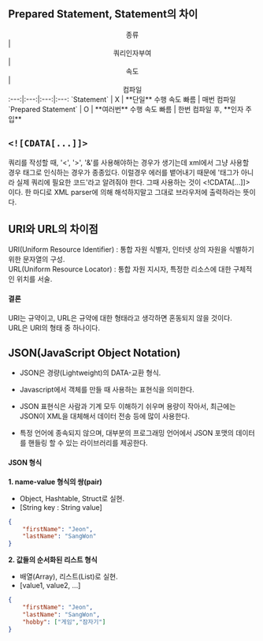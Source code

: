## Prepared Statement, Statement의 차이
<center>종류</center> | <center>쿼리인자부여</center> | <center>속도</center> | <center>컴파일</center>
:---:|:---:|:---:|:---:
`Statement` | X | **단일** 수행 속도 빠름 | 매번 컴파일
`Prepared Statement` | O | **여러번** 수행 속도 빠름 | 한번 컴파일 후, **인자 주입**


## `<![CDATA[...]]>`
쿼리를 작성할 때, '<', '>', '&'를 사용해야하는 경우가 생기는데 xml에서 그냥 사용할 경우 태그로 인식하는 경우가 종종있다. 이럴경우 에러를 뱉어내기 때문에 '태그가 아니라 실제 쿼리에 필요한 코드'라고 알려줘야 한다. 그때 사용하는 것이 <!CDATA[...]]> 이다.
한 마디로 XML parser에 의해 해석하지말고 그대로 브라우저에 출력하라는 뜻이다.


## URI와 URL의 차이점
URI(Uniform Resource Identifier) : 통합 자원 식별자, 인터넷 상의 자원을 식별하기 위한 문자열의 구성.  
URL(Uniform Resource Locator) : 통합 자원 지시자, 특정한 리소스에 대한 구체적인 위치를 서술.
#### 결론
URI는 규약이고, URL은 규약에 대한 형태라고 생각하면 혼동되지 않을 것이다.  
URL은 URI의 형태 중 하나이다.

## JSON(JavaScript Object Notation)
* JSON은 경량(Lightweight)의 DATA-교환 형식.

* Javascript에서 객체를 만들 때 사용하는 표현식을 의미한다.

* JSON 표현식은 사람과 기계 모두 이해하기 쉬우며 용량이 작아서, 최근에는 JSON이 XML을 대체해서 데이터 전송 등에 많이 사용한다.

* 특정 언어에 종속되지 않으며, 대부분의 프로그래밍 언어에서 JSON 포맷의 데이터를 핸들링 할 수 있는 라이브러리를 제공한다.

#### JSON 형식
**1. name-value 형식의 쌍(pair)**  
* Object, Hashtable, Struct로 실현.
* [String key : String value]
```json
{
    "firstName": "Jeon",
    "lastName": "SangWon"
}
```

**2. 값들의 순서화된 리스트 형식**
* 배열(Array), 리스트(List)로 실현.
* [value1, value2, ...]
```json
{
    "firstName": "Jeon",
    "lastName": "SangWon",
    "hobby": ["게임","잠자기"]
}
```
